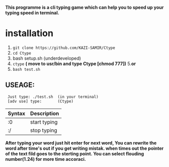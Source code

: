 **This programme is a cli typing game which can help you to speed up your typing speed in terminal.**

# installation


1. `git clone https://github.com/KAZI-SAMIR/Ctype`
2. `cd Ctype`
3. bash setup.sh (underdeveloped)
4. `ctype` **( move to usr/bin and type Ctype [chmod 777])**
5.**or**
6. `bash test.sh`


## USEAGE:
     Just type: ./test.sh  (in your terminal) 
     [adv use] type:       (Ctype)

| Syntax | Description |
| ----------- | ----------- |
| :0 | start typing|
| :/| stop typing|




**After typing your word just hit enter for next word, You can rewrite the word after time's out if you get writing mistak.
when times out the pointer of the text fild goes to the sterting point.
You can select flouding number(1.24) for more time accoraci.**

